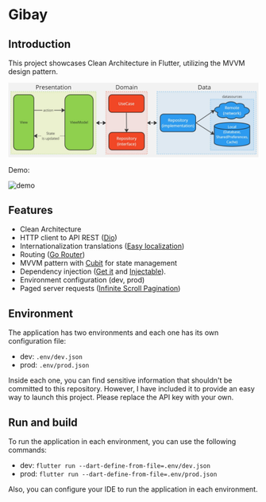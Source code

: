 # Gibay

## Introduction

This project showcases Clean Architecture in Flutter, utilizing the MVVM design pattern.

![architecture](./art/clean_architecture_mvvm.jpg)

Demo:

![demo](./art/demo.gif)

## Features

- Clean Architecture
- HTTP client to API REST ([Dio](https://pub.dev/packages/dio))
- Internationalization translations ([Easy localization](https://pub.dev/packages/easy_localization))
- Routing ([Go Router](https://pub.dev/packages/go_router))
- MVVM pattern with [Cubit](https://pub.dev/packages/flutter_bloc) for state management
- Dependency injection ([Get it](https://pub.dev/packages/get_it) and [Injectable](https://pub.dev/packages/injectable)).
- Environment configuration (dev, prod)
- Paged server requests ([Infinite Scroll Pagination](https://pub.dev/packages/infinite_scroll_pagination))

## Environment

The application has two environments and each one has its own configuration file:

- dev: `.env/dev.json`
- prod: `.env/prod.json`

Inside each one, you can find sensitive information that shouldn't be committed to this repository. However, I have included it to provide an easy way to launch this project. Please replace the API key with your own.

## Run and build

To run the application in each environment, you can use the following commands:

- dev: `flutter run --dart-define-from-file=.env/dev.json`
- prod: `flutter run --dart-define-from-file=.env/prod.json`

Also, you can configure your IDE to run the application in each environment.

